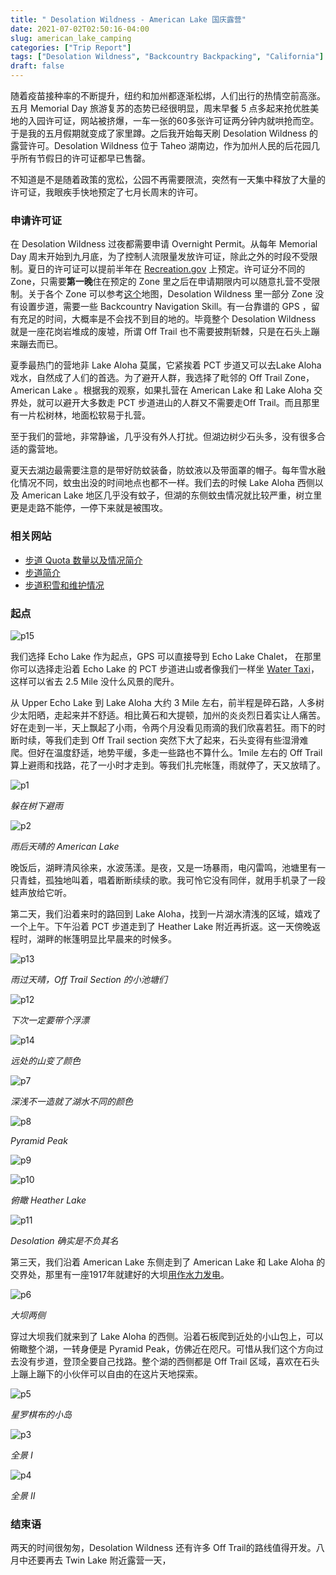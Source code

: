 ```yaml
---
title: " Desolation Wildness - American Lake 国庆露营"
date: 2021-07-02T02:50:16-04:00
slug: american_lake_camping
categories: ["Trip Report"]
tags: ["Desolation Wildness", "Backcountry Backpacking", "California"]
draft: false
---
```


随着疫苗接种率的不断提升，纽约和加州都逐渐松绑，人们出行的热情空前高涨。五月 Memorial Day 旅游复苏的态势已经很明显，周末早餐 5 点多起来抢优胜美地的入园许可证，网站被挤爆，一车一张的60多张许可证两分钟内就哄抢而空。于是我的五月假期就变成了家里蹲。之后我开始每天刷 Desolation Wildness 的 露营许可。Desolation Wildness 位于 Taheo 湖南边，作为加州人民的后花园几乎所有节假日的许可证都早已售罄。

不知道是不是随着政策的宽松，公园不再需要限流，突然有一天集中释放了大量的许可证，我眼疾手快地预定了七月长周末的许可。

### 申请许可证

在 Desolation Wildness 过夜都需要申请 Overnight Permit。从每年 Memorial Day 周末开始到九月底，为了控制人流限量发放许可证，除此之外的时段不受限制。夏日的许可证可以提前半年在 [Recreation.gov](https://www.recreation.gov/permits/233261) 上预定。许可证分不同的Zone，只需要**第一晚**住在预定的 Zone 里之后在申请期限内可以随意扎营不受限制。关于各个 Zone 可以参考[这个](https://caltopo.com/m/4JC9 )地图，Desolation Wildness 里一部分 Zone 没有设置步道，需要一些 Backcountry Navigation Skill。有一台靠谱的 GPS ，留有充足的时间，大概率是不会找不到目的地的。毕竟整个 Desolation Wildness 就是一座花岗岩堆成的废墟，所谓 Off Trail 也不需要披荆斩棘，只是在石头上蹦来蹦去而已。

夏季最热门的营地非 Lake Aloha 莫属，它紧挨着 PCT 步道又可以去Lake Aloha戏水，自然成了人们的首选。为了避开人群，我选择了毗邻的 Off Trail Zone， American Lake 。根据我的观察，如果扎营在 American Lake 和 Lake Aloha 交界处，就可以避开大多数走 PCT 步道进山的人群又不需要走Off Trail。而且那里有一片松树林，地面松软易于扎营。

至于我们的营地，非常静谧，几乎没有外人打扰。但湖边树少石头多，没有很多合适的露营地。

夏天去湖边最需要注意的是带好防蚊装备，防蚊液以及带面罩的帽子。每年雪水融化情况不同，蚊虫出没的时间地点也都不一样。我们去的时候 Lake Aloha 西侧以及 American Lake 地区几乎没有蚊子，但湖的东侧蚊虫情况就比较严重，树立里更是走路不能停，一停下来就是被围攻。

### 相关网站

- [步道 Quota 数量以及情况简介](https://www.fs.usda.gov/Internet/FSE_DOCUMENTS/fseprd627873.pdf)
- [步道简介](https://www.fs.usda.gov/wps/portal/fsinternet/cs/detail/!ut/p/z1/04_Sj9CPykssy0xPLMnMz0vMAfIjo8zijQwgwNHCwN_DI8zPyBcqYKAfrh-JKR_mA5cnqBuowAAHcARqJ0Y_HgVR-I0P14_C5kJk9-vjN8HPIz83Vb8gNzQ0wiDLBAAiWDdd/dz/d5/L2dBISEvZ0FBIS9nQSEh/?position=Not%20Yet%20Determined.Html&pname=Lake%20Tahoe%20Basin%20Mgt%20Unit%20-%20Desolation%20Wilderness&ss=110519&navtype=BROWSEBYSUBJECT&pnavid=null&navid=110000000000000&ttype=detail&cid=stelprdb5162234)
- [步道积雪和维护情况](https://www.desowv.org/component/trailconditions/?Itemid=26)

### 起点

![p15]

我们选择 Echo Lake 作为起点，GPS 可以直接导到 Echo Lake Chalet， 在那里你可以选择走沿着 Echo Lake 的 PCT 步道进山或者像我们一样坐 [Water Taxi](https://www.echochalet.com/)，这样可以省去 2.5 Mile 没什么风景的爬升。

从 Upper Echo Lake 到 Lake Aloha 大约 3 Mile 左右，前半程是碎石路，人多树少太阳晒，走起来并不舒适。相比黄石和大提顿，加州的炎炎烈日着实让人痛苦。好在走到一半，天上飘起了小雨，令两个月没看见雨滴的我们欣喜若狂。雨下的时断时续，等我们走到 Off Trail section 突然下大了起来，石头变得有些湿滑难爬。但好在温度舒适，地势平缓，多走一些路也不算什么。1mile 左右的 Off Trail 算上避雨和找路，花了一小时才走到。等我们扎完帐篷，雨就停了，天又放晴了。

![p1]

*躲在树下避雨*

![p2]

*雨后天晴的 American Lake*

晚饭后，湖畔清风徐来，水波荡漾。是夜，又是一场暴雨，电闪雷鸣，池塘里有一只青蛙，孤独地叫着，唱着断断续续的歌。我可怜它没有同伴，就用手机录了一段蛙声放给它听。

第二天，我们沿着来时的路回到 Lake Aloha，找到一片湖水清浅的区域，嬉戏了一个上午。下午沿着 PCT 步道走到了 Heather Lake 附近再折返。这一天傍晚返程时，湖畔的帐篷明显比早晨来的时候多。

![p13]

*雨过天晴，Off Trail Section 的小池塘们*

![p12]

*下次一定要带个浮漂*

![p14]

*远处的山变了颜色*

![p7]

*深浅不一造就了湖水不同的颜色*

![p8]

*Pyramid Peak*

![p9]

![p10]

*俯瞰 Heather Lake*

![p11]

*Desolation 确实是不负其名*

第三天，我们沿着 American Lake 东侧走到了 American Lake 和 Lake Aloha 的交界处，那里有一座1917年就建好的大坝[用作水力发电](https://www.eid.org/our-services/hydroelectric)。

![p6]

*大坝两侧*

穿过大坝我们就来到了 Lake Aloha 的西侧。沿着石板爬到近处的小山包上，可以俯瞰整个湖，一转身便是 Pyramid Peak，仿佛近在咫尺。可惜从我们这个方向过去没有步道，登顶全要自己找路。整个湖的西侧都是 Off Trail 区域，喜欢在石头上蹦上蹦下的小伙伴可以自由的在这片天地探索。

![p5]

*星罗棋布的小岛*

![p3] 

*全景 I*

![p4]

*全景 II*

### 结束语

两天的时间很匆匆，Desolation Wildness 还有许多 Off Trail的路线值得开发。八月中还要再去 Twin Lake 附近露营一天，

[p1]: https://lh3.googleusercontent.com/pw/AM-JKLUC_2VFsxzuaDZ9URSrMjdUioiEblklikj8suxErGhIF_wNNR0PwTaOeSak7SsKM2iG1dzbbfBMi5j11C3otOcDitok2WZeU4kyjXbfoePdVlu8icrix6d2elwOZJLw-9QQLGrM-9ALMjN-PU0EaNrMJQ=w2368-h1578-no?authuser=0?.jpg

[p2]: https://lh3.googleusercontent.com/pw/AM-JKLUYu4_LaYJP7M6uY57N7QeKL-IZTH9dzGTRRX1xyJQK2mAeCKQgNUon1uueKM4AAwHmuRPV7O14JWooqdWH-2WVV8yQFTSbzGsiJErVY09umCYQPUFg5fl9Iw8DCcNGKIMWBH-3gXEa21pxa-4s1mEbgg=w2368-h1578-no?authuser=0?.jpg

[p3]: https://lh3.googleusercontent.com/pw/AM-JKLVDxQuZHxgH77qDPx5ZykMBgwPI0GCwhC1V1LM-oMxFmVvdUEUUmlxpAzYYjEEjvV0zMdLxP2ABJq5230U59Pp6-hjqdiri7WXowGe5XPNEdP3bWS6D50yP6w8_t1jiLs6_l6Uq9ZrepbIZCqzBSrF7wQ=w2880-h772-no?authuser=0?.jpg
[p4]: https://lh3.googleusercontent.com/pw/AM-JKLWutaa1qoT0lpqdfDwlkSxgTaulWTEU6Iq8UinYEspRQ17bieTPDbCeLE8A7_QbKyP3dTbGpIhuM4VCpfS0l13riMgjo4di6UjryNZrtOF88tROyEsh3ao0Nr8-BuoVa1FjsNOU28w-xrNat4nLluZZrQ=w2880-h772-no?authuser=0?.jpg
[p5]: https://lh3.googleusercontent.com/pw/AM-JKLVFQuRDDO0JNaau9w_7XxiQGUK-HYjy74oKftYHwza82imNo8n1CZ-KodskqCJN7p7IULtPdS121n5anX-ukZ2VX0imJT3GMKdMbkFu28cX05ILlwlCSuHShMZwfZn2ZkiLwNAoa-3X1AHqO2TnYdk1Kg=w2368-h1578-no?authuser=0?.jpg
[p6]: https://lh3.googleusercontent.com/pw/AM-JKLUPJ6kjfqXkXeNd4kaHbBVmfsDMJyWVCGtI658iSRpWpPkanlcABMp5jm1_pXkCl70UUZSrp0WZP3vuoQV2XAGMxHnaRxtymNlhMEyQyqa3ci5hjt3dTNnv2AVsLhnBrJBwI2KlaiSnbXk-PehyVPViKA=w2104-h1578-no?authuser=0?.jpg
[p7]: https://lh3.googleusercontent.com/pw/AM-JKLW2U0PggIzXN7f8kZNxRIMOVsEIgsEYe4wTlsW-nUrdRKzJPMoKmb2wGV4bLsu7lTF7NYt1hRoezRM6RZJIqwk8oEXuBebX3a4ApsLNhApI4XKWzEpgBouHebF0i4fzQpKsqkXcxemAC2sOFrI8Itqqbw=w2368-h1578-no?authuser=0?.jpg
[p8]: https://lh3.googleusercontent.com/pw/AM-JKLXQ8eaYz-D-bpzTCjAsraTvkUHvFp4PpG9KtoqjzHqO1vQiAO0J7TYmyT_HJ1FKhglaxIO4X6lFyilRSG_7qZ38hSse2dCbby-blbKge66WdBBjYnqAHChsGWdEOqdqiRTA-Q_MnRIRupa-zTN5mx3nAQ=w2368-h1578-no?authuser=0?.jpg
[p9]: https://lh3.googleusercontent.com/pw/AM-JKLXqnKBsK6ozQvCPm6i9p-HyGZ0BUsECIKm1xgerdKuT_UPfneXVdRgBnklhkJSnOKDv1X8ap5ai6G6No-MzDeMxurH2HdtE-5ug37dMUozycYiSPE_w00JZ_B4NQv0uVGXdw6uBhbWupjoUfKLjTTK1zg=w2368-h1578-no?authuser=0?.jpg
[p10]: https://lh3.googleusercontent.com/pw/AM-JKLWAaEv_WX2kVDG6bWqicxo6yhYwev0ucaub_cnC1lLTqOtfXDMhqrbu3vnq5ghtDEVzKWCZTGdNok4N5Q0-WdxKEOzMEnnLkYdYyE_b86Dj5vGW3hAx14dByr-OsqvC1uos9s7V1m_E2SieslH01-gH0A=w2368-h1578-no?authuser=0?.jpg

[p11]: https://lh3.googleusercontent.com/pw/AM-JKLXxA9UAb0hE7Sx71J9_hFT3-OCbtqhbw-6BzisvVtFQKvV69Df8GW-IUQhp_2E-44uw4Ago4U40_KP-GsW7j2cSl1dsOwhVH-WYxkboNoKKNIhg6emuxbePfjzZe6lo0ShHqROLx9iVIqb46HP7cKtvNg=w2368-h1578-no?authuser=0?.jpg
[p12]: https://lh3.googleusercontent.com/pw/AM-JKLV_O3_GCkPkE3psrvMvFiEn6ubl0ENlw9YZOflfli9Y43aSicJXie7k0DNWiNAA-zPBl4nPdJ8IMoJBGTGtJovb5fRO2FgGhDMIbDlR7yEl1dt4VJFjHU-ytjhrhgRKjCqo0Lf1P-MqOEemljm3zYhHPQ=w2104-h1578-no?authuser=0?.jpg
[p13]: https://lh3.googleusercontent.com/pw/AM-JKLULPVnAt13-DyePg3fpi0127kt_ERmUu79IQc78QjfSaDJfAkaBhLJ00_EuFZV1aFOe2TSl78G4oUbW6TTj8BU6d0McYHCNs_wVFTTVjdzeyJ2eOc1iwwHUTNZIAgPb02RMd8-EAy0NLoHI-fWNfYMdjA=w2368-h1578-no?authuser=0?.jpg
[p14]: https://lh3.googleusercontent.com/pw/AM-JKLW1spJXJoV5FkXiC_xwmI92wieEdh3mH-9qxMm7WwvEW6lPhbKjt6ggWc6k9dymXeV7UTZShqiH6emX6WVSW936848eRJOoblrL9GpIW8gLMEeCHipXunFCg-jT0lSCuqpGgNEAcabuu7rmwJy05OFC2g=w2368-h1578-no?authuser=0?.jpg
[p15]: https://lh3.googleusercontent.com/pw/AM-JKLVwEmMY5WQfFEZeK75qiuwl9LxS3r7QQRK52fCeEzQ7485MWGHNpv5zIhFEqtgf4GfnJ3qQVKtx4b2lAZnrQGqcAVAHIuBqjNht3MZAaJ1wQWtgvmd-TcocG-rJcYno6M0eL3FbwHhE_SCtuQbYFPJrSQ=w730-h1580-no?authuser=0?.jpg

